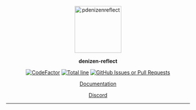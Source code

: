 <div align="center">

<img width="128" height="128" alt="pdenizenreflect" src="https://github.com/user-attachments/assets/5ebe61a4-a1e9-48b5-a5ba-da9840654db6" />

**denizen-reflect**

[![CodeFactor](https://www.codefactor.io/repository/github/meigoc/denizen-reflect/badge?style=flat-square)](https://www.codefactor.io/repository/github/meigoc/denizen-reflect)
[![Total line](https://tokei.rs/b1/github/meigoc/denizen-reflect?category=code&style=flat-square)](https://github.com/meigoc/denizen-reflect)
[![GitHub Issues or Pull Requests](https://img.shields.io/github/issues/meigoc/denizen-reflect?style=flat-square&logo=github)](https://github.com/meigoc/denizen-reflect/issues)


[Documentation](https://github.com/meigoc/denizen-reflect/wiki)
</div>

<div align="center">

[Discord](https://discord.gg/J5kZqYxUB8)
  
</div>

* * *
